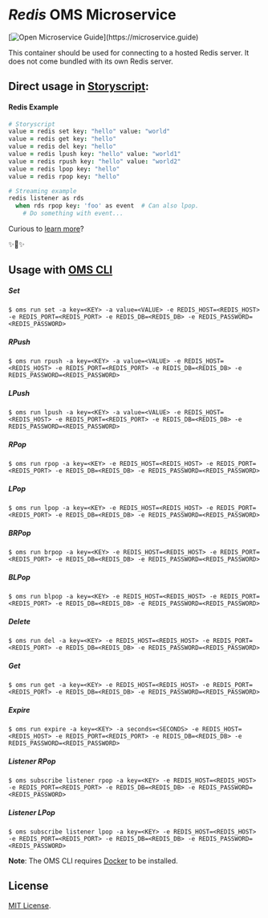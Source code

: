 # _Redis_ OMS Microservice

[![Open Microservice Guide](https://img.shields.io/badge/OMS%20Enabled-👍-green.svg?)](https://microservice.guide)

This container should be used for connecting to a hosted Redis server. It does
not come bundled with its own Redis server.

## Direct usage in [Storyscript](https://storyscript.io/):

#### Redis Example

```coffee
# Storyscript
value = redis set key: "hello" value: "world"
value = redis get key: "hello"
value = redis del key: "hello"
value = redis lpush key: "hello" value: "world1"
value = redis rpush key: "hello" value: "world2"
value = redis lpop key: "hello"
value = redis rpop key: "hello"

# Streaming example
redis listener as rds
  when rds rpop key: 'foo' as event  # Can also lpop.
    # Do something with event...
```

Curious to [learn more](https://docs.storyscript.io/)?

✨🍰✨

## Usage with [OMS CLI](https://www.npmjs.com/package/@microservices/oms)

##### Set

```shell
$ oms run set -a key=<KEY> -a value=<VALUE> -e REDIS_HOST=<REDIS_HOST> -e REDIS_PORT=<REDIS_PORT> -e REDIS_DB=<REDIS_DB> -e REDIS_PASSWORD=<REDIS_PASSWORD>
```

##### RPush

```shell
$ oms run rpush -a key=<KEY> -a value=<VALUE> -e REDIS_HOST=<REDIS_HOST> -e REDIS_PORT=<REDIS_PORT> -e REDIS_DB=<REDIS_DB> -e REDIS_PASSWORD=<REDIS_PASSWORD>
```

##### LPush

```shell
$ oms run lpush -a key=<KEY> -a value=<VALUE> -e REDIS_HOST=<REDIS_HOST> -e REDIS_PORT=<REDIS_PORT> -e REDIS_DB=<REDIS_DB> -e REDIS_PASSWORD=<REDIS_PASSWORD>
```

##### RPop

```shell
$ oms run rpop -a key=<KEY> -e REDIS_HOST=<REDIS_HOST> -e REDIS_PORT=<REDIS_PORT> -e REDIS_DB=<REDIS_DB> -e REDIS_PASSWORD=<REDIS_PASSWORD>
```

##### LPop

```shell
$ oms run lpop -a key=<KEY> -e REDIS_HOST=<REDIS_HOST> -e REDIS_PORT=<REDIS_PORT> -e REDIS_DB=<REDIS_DB> -e REDIS_PASSWORD=<REDIS_PASSWORD>
```

##### BRPop

```shell
$ oms run brpop -a key=<KEY> -e REDIS_HOST=<REDIS_HOST> -e REDIS_PORT=<REDIS_PORT> -e REDIS_DB=<REDIS_DB> -e REDIS_PASSWORD=<REDIS_PASSWORD>
```

##### BLPop

```shell
$ oms run blpop -a key=<KEY> -e REDIS_HOST=<REDIS_HOST> -e REDIS_PORT=<REDIS_PORT> -e REDIS_DB=<REDIS_DB> -e REDIS_PASSWORD=<REDIS_PASSWORD>
```

##### Delete

```shell
$ oms run del -a key=<KEY> -e REDIS_HOST=<REDIS_HOST> -e REDIS_PORT=<REDIS_PORT> -e REDIS_DB=<REDIS_DB> -e REDIS_PASSWORD=<REDIS_PASSWORD>
```

##### Get

```shell
$ oms run get -a key=<KEY> -e REDIS_HOST=<REDIS_HOST> -e REDIS_PORT=<REDIS_PORT> -e REDIS_DB=<REDIS_DB> -e REDIS_PASSWORD=<REDIS_PASSWORD>
```

##### Expire

```shell
$ oms run expire -a key=<KEY> -a seconds=<SECONDS> -e REDIS_HOST=<REDIS_HOST> -e REDIS_PORT=<REDIS_PORT> -e REDIS_DB=<REDIS_DB> -e REDIS_PASSWORD=<REDIS_PASSWORD>
```

##### Listener RPop

```shell
$ oms subscribe listener rpop -a key=<KEY> -e REDIS_HOST=<REDIS_HOST> -e REDIS_PORT=<REDIS_PORT> -e REDIS_DB=<REDIS_DB> -e REDIS_PASSWORD=<REDIS_PASSWORD>
```

##### Listener LPop

```shell
$ oms subscribe listener lpop -a key=<KEY> -e REDIS_HOST=<REDIS_HOST> -e REDIS_PORT=<REDIS_PORT> -e REDIS_DB=<REDIS_DB> -e REDIS_PASSWORD=<REDIS_PASSWORD>
```

**Note**: The OMS CLI requires [Docker](https://docs.docker.com/install/) to be
installed.

## License

[MIT License](https://github.com/oms-services/redis/blob/master/LICENSE).
